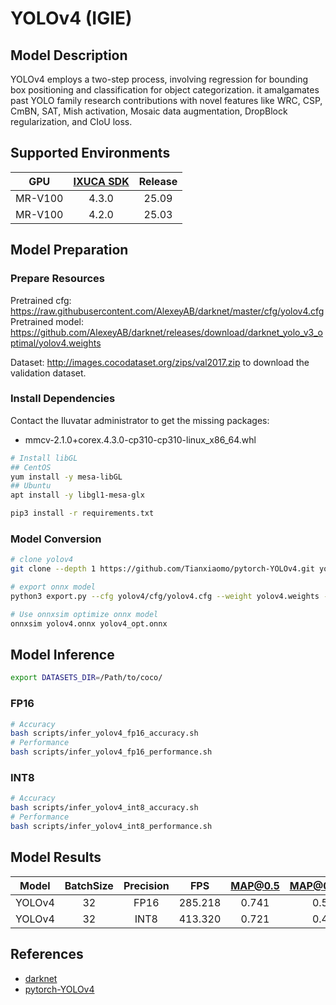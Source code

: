 # YOLOv4 (IGIE)

## Model Description

YOLOv4 employs a two-step process, involving regression for bounding box positioning and classification for object categorization. it amalgamates past YOLO family research contributions with novel features like WRC, CSP, CmBN, SAT, Mish activation, Mosaic data augmentation, DropBlock regularization, and CIoU loss.

## Supported Environments

| GPU    | [IXUCA SDK](https://gitee.com/deep-spark/deepspark#%E5%A4%A9%E6%95%B0%E6%99%BA%E7%AE%97%E8%BD%AF%E4%BB%B6%E6%A0%88-ixuca) | Release |
| :----: | :----: | :----: |
| MR-V100 | 4.3.0 | 25.09 |
| MR-V100 | 4.2.0 | 25.03 |

## Model Preparation

### Prepare Resources

Pretrained cfg: <https://raw.githubusercontent.com/AlexeyAB/darknet/master/cfg/yolov4.cfg>
Pretrained model: <https://github.com/AlexeyAB/darknet/releases/download/darknet_yolo_v3_optimal/yolov4.weights>

Dataset: <http://images.cocodataset.org/zips/val2017.zip> to download the validation dataset.

### Install Dependencies

Contact the Iluvatar administrator to get the missing packages:
- mmcv-2.1.0+corex.4.3.0-cp310-cp310-linux_x86_64.whl

```bash
# Install libGL
## CentOS
yum install -y mesa-libGL
## Ubuntu
apt install -y libgl1-mesa-glx

pip3 install -r requirements.txt
```

### Model Conversion

```bash
# clone yolov4
git clone --depth 1 https://github.com/Tianxiaomo/pytorch-YOLOv4.git yolov4

# export onnx model
python3 export.py --cfg yolov4/cfg/yolov4.cfg --weight yolov4.weights --output yolov4.onnx

# Use onnxsim optimize onnx model
onnxsim yolov4.onnx yolov4_opt.onnx
```

## Model Inference

```bash
export DATASETS_DIR=/Path/to/coco/
```

### FP16

```bash
# Accuracy
bash scripts/infer_yolov4_fp16_accuracy.sh
# Performance
bash scripts/infer_yolov4_fp16_performance.sh
```

### INT8

```bash
# Accuracy
bash scripts/infer_yolov4_int8_accuracy.sh
# Performance
bash scripts/infer_yolov4_int8_performance.sh
```

## Model Results

| Model  | BatchSize | Precision | FPS     | MAP@0.5 | MAP@0.5:0.95 |
| :----: | :----: | :----: | :----: | :----: | :----: |
| YOLOv4 | 32        | FP16      | 285.218 | 0.741   | 0.506        |
| YOLOv4 | 32        | INT8      | 413.320 | 0.721   | 0.463        |

## References

- [darknet](https://github.com/AlexeyAB/darknet)
- [pytorch-YOLOv4](https://github.com/Tianxiaomo/pytorch-YOLOv4)
